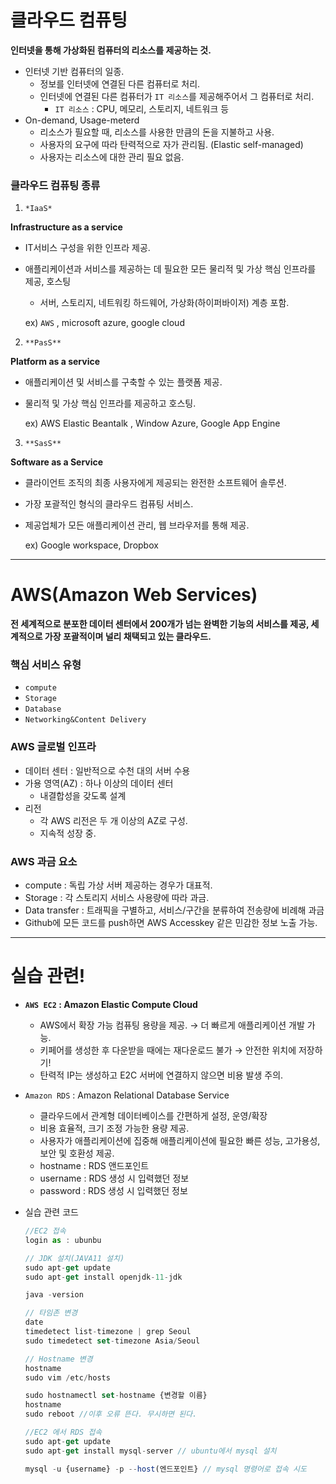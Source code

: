 # 클라우드 컴퓨팅

**인터넷을 통해 가상화된 컴퓨터의 리소스를 제공하는 것.**

- 인터넷 기반 컴퓨터의 일종.
  - 정보를 인터넷에 연결된 다른 컴퓨터로 처리.
  - 인터넷에 연결된 다른 컴퓨터가 `IT 리소스`를 제공해주어서 그 컴퓨터로 처리.
    - `IT 리소스` : CPU, 메모리, 스토리지, 네트워크 등
- On-demand, Usage-meterd
  - 리소스가 필요할 때, 리소스를 사용한 만큼의 돈을 지불하고 사용.
  - 사용자의 요구에 따라 탄력적으로 자가 관리됨. (Elastic self-managed)
  - 사용자는 리소스에 대한 관리 필요 없음.

### 클라우드 컴퓨팅 종류

1. `*IaaS*`
  
  **Infrastructure as a service**
  
  - IT서비스 구성을 위한 인프라 제공.
    
  - 애플리케이션과 서비스를 제공하는 데 필요한 모든 물리적 및 가상 핵심 인프라를 제공, 호스팅
    
    - 서버, 스토리지, 네트워킹 하드웨어, 가상화(하이퍼바이저) 계층 포함.
    
    ex) `AWS` , microsoft azure, google cloud
    
2. `**PasS**`
  
  **Platform as a service**
  
  - 애플리케이션 및 서비스를 구축할 수 있는 플랫폼 제공.
    
  - 물리적 및 가상 핵심 인프라를 제공하고 호스팅.
    
    ex) AWS Elastic Beantalk , Window Azure, Google App Engine
    
3. `**SasS**`
  
  **Software as a Service**
  
  - 클라이언트 조직의 최종 사용자에게 제공되는 완전한 소프트웨어 솔루션.
    
  - 가장 포괄적인 형식의 클라우드 컴퓨팅 서비스.
    
  - 제공업체가 모든 애플리케이션 관리, 웹 브라우저를 통해 제공.
    
    ex) Google workspace, Dropbox
    

---

# AWS(Amazon Web Services)

**전 세계적으로 분포한 데이터 센터에서 200개가 넘는 완벽한 기능의 서비스를 제공, 세계적으로 가장 포괄적이며 널리 채택되고 있는 클라우드.**

### 핵심 서비스 유형

- `compute`
- `Storage`
- `Database`
- `Networking&Content Delivery`

### AWS 글로벌 인프라

- 데이터 센터 : 일반적으로 수천 대의 서버 수용
- 가용 영역(AZ) : 하나 이상의 데이터 센터
  - 내결합성을 갖도록 설계
- 리전
  - 각 AWS 리전은 두 개 이상의 AZ로 구성.
  - 지속적 성장 중.

### AWS 과금 요소

- compute : 독립 가상 서버 제공하는 경우가 대표적.
- Storage : 각 스토리지 서비스 사용량에 따라 과금.
- Data transfer : 트래픽을 구별하고, 서비스/구간을 분류하여 전송량에 비례해 과금
- Github에 모든 코드를 push하면 AWS Accesskey 같은 민감한 정보 노출 가능.

---

# 실습 관련!

- **`AWS EC2` : Amazon Elastic Compute Cloud**
  
  - AWS에서 확장 가능 컴퓨팅 용량을 제공. → 더 빠르게 애플리케이션 개발 가능.
  - 키페어를 생성한 후 다운받을 때에는 재다운로드 불가 → 안전한 위치에 저장하기!
  - 탄력적 IP는 생성하고 E2C 서버에 연결하지 않으면 비용 발생 주의.
- `Amazon RDS` : Amazon Relational Database Service
  
  - 클라우드에서 관계형 데이터베이스를 간편하게 설정, 운영/확장
  - 비용 효율적, 크기 조정 가능한 용량 제공.
  - 사용자가 애플리케이션에 집중해 애플리케이션에 필요한 빠른 성능, 고가용성, 보안 및 호환성 제공.
  - hostname : RDS 앤드포인트
  - username : RDS 생성 시 입력했던 정보
  - password : RDS 생성 시 입력했던 정보
- 실습 관련 코드
  
  ```jsx
  //EC2 접속
  login as : ubunbu
  
  // JDK 설치(JAVA11 설치)
  sudo apt-get update
  sudo apt-get install openjdk-11-jdk
  
  java -version
  
  // 타임존 변경
  date
  timedetect list-timezone | grep Seoul
  sudo timedetect set-timezone Asia/Seoul
  
  // Hostname 변경
  hostname
  sudo vim /etc/hosts
  
  sudo hostnamectl set-hostname {변경할 이름}
  hostname
  sudo reboot //이후 오류 뜬다. 무시하면 된다.
  
  //EC2 에서 RDS 접속
  sudo apt-get update
  sudo apt-get install mysql-server // ubuntu에서 mysql 설치
  
  mysql -u {username} -p --host(엔드포인트} // mysql 명령어로 접속 시도
  ```
